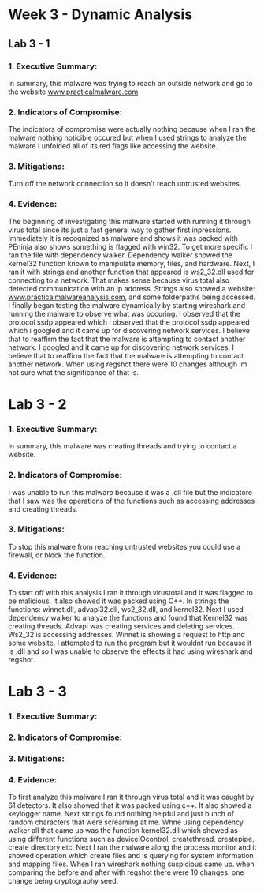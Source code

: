 # Week 3 - Dynamic Analysis

## Lab 3 - 1    
### 1. Executive Summary:

In summary, this malware was trying to reach an outside network and go to the website www.practicalmalware.com
        
### 2. Indicators of Compromise:
The indicators of compromise were actually nothing because when I ran the malware nothing noticible occured but when I used strings to analyze the malware I unfolded all of its red flags like accessing the website.
### 3. Mitigations:
Turn off the network connection so it doesn't reach untrusted websites.
### 4. Evidence:

The beginning of investigating this malware started with running it through virus total since its just a fast general way to gather first inpressions. Immediately it is recognized as malware and shows it was packed with PEninja also shows something is flagged with win32. To get more specific I ran the file with dependency walker. Dependency walker showed the kernel32 function known to manipulate memory, files, and hardware. Next, I ran it with strings and another function that appeared is ws2_32.dll used for connecting to a network. That makes sense because virus total also detected communication with an ip address. Strings also showed a website: 
www.practicalmalwareanalysis.com, and some folderpaths being accessed. I finally began testing the malware dynamically by starting wireshark and running the malware to observe what was occuring. I observed that the protocol ssdp appeared which i observed that the protocol ssdp appeared which i googled and it came up for discovering network services. I believe that to reaffirm the fact that the malware is attempting to contact another network. I googled and it came up for discovering network services. I believe that to reaffirm the fact that the malware is attempting to contact another network. When using regshot there were 10 changes although im not sure what the significance of that is.

# Lab 3 - 2
### 1. Executive Summary:
In summary, this malware was creating threads and trying to contact a website.
### 2. Indicators of Compromise:
I was unable to run this malware because it was a .dll file but the indicatore that I saw was the operations of the functions such as accessing addresses and creating threads.

### 3. Mitigations:
To stop this malware from reaching untrusted websites you could use a firewall, or block the function.
### 4. Evidence:

To start off with this analysis I ran it through virustotal and it was flagged to be malicious. It also showed it was packed using C++. In strings the functions: winnet.dll, advapi32.dll, ws2_32.dll, and kernel32. Next I used dependency walker to analyze the functions and found that Kernel32 was creating threads. Advapi was creating services and deleting services. Ws2_32 is accessing addresses. Winnet is showing a request to http and some website. I attempted to run the program but it wouldnt run because it is .dll and so I was unable to observe the effects it had using wireshark and regshot. 

# Lab 3 - 3

### 1. Executive Summary:

        
### 2. Indicators of Compromise:

        
### 3. Mitigations:

    
### 4. Evidence:
To first analyze this malware I ran it through virus total and it was caught by 61 detectors. It also showed that it was packed using c++. It also showed a keylogger name. Next strings found nothing helpful and just bunch of random characters that were screaming at me. Whne using dependency walker all that came up was the function kernel32.dll which showed as using different functions such as deviceIOcontrol, createthread, createpipe, create directory etc. Next I ran the malware along the process monitor and it showed operation which create files and is querying for system information and mapping files. When I ran wireshark nothing suspicious came up. when comparing the before and after with regshot there were 10 changes. one change being cryptography seed.